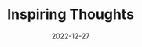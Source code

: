 ---
slug: thought-for-the-day
title: "Inspiring Thoughts"
date: 2022-12-27
excerpt: 'From the solemn gloom of the temple children run out to sit in the dust god atches them play and forgets the priest.'
tags: [Inspiration, Motivation, Quotes, Thoughts]
---